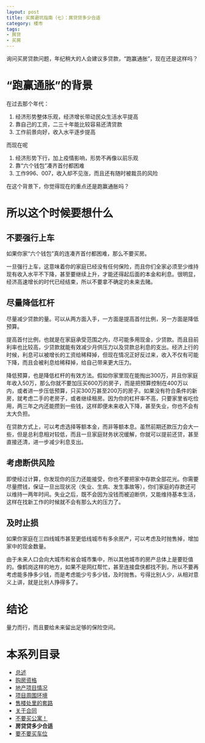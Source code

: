 ```yaml
---
layout: post
title: 买房避坑指南（七）：房贷贷多少合适
category: 楼市
tags:
- 房贷
- 买房
---
```

询问买房贷款问题，年纪稍大的人会建议多贷款，“跑赢通胀”，现在还是这样吗？

<!-- more -->

# “跑赢通胀”的背景

在过去那个年代：

1. 经济形势整体乐观，经济增长带动民众生活水平提高
2. 靠自己的工资，二三十年能比较容易还清贷款
3. 工作前景向好，收入水平逐步提高

而现在呢

1. 经济形势下行，加上疫情影响，形势不再像以前乐观
2. 靠“六个钱包”凑齐首付都困难
3. 工作996、007，收入却不见涨，而且还有随时被裁员的风险

在这个背景下，你觉得现在的重点还是跑赢通胀吗？

# 所以这个时候要想什么

## 不要强行上车

如果你家“六个钱包”真的连凑齐首付都困难，那么不要买房。

一旦强行上车，这意味着你的家庭已经没有任何保险，而且你们全家必须至少维持现有收入水平不下降，甚至要继续上升，才能还得起后面的本金和利息。很明显，经济高速增长的时代已经结束，所以不要拿不确定的未来去赌。

## 尽量降低杠杆

尽量减少贷款的量。可以从两方面入手，一方面是提高首付比例，另一方面是降低预算。

提高首付比例，也就是在家庭承受范围之内，尽可能多用现金，少贷款。而且目前利率也比较高，少贷款就能有效减少月供压力以及贷款总利息的支出。经济上行的时候，利息可以被增长的工资给稀释掉，但现在情况正好反过来，收入不仅有可能下降，而且会被利息给稀释掉，给自己带来更大压力。

降低预算，也是降低杠杆的有效方法。假如你家里现在能掏出300万，并且你家庭年收入50万，那么你就不要加压买600万的房子，而是把预算控制在400万以内，或者进一步压低预算，只买300万甚至200万的房子。如果没有符合条件的新房，就考虑二手的老房子，或者继续租房。因为你的杠杆率不高，只要家里省吃俭用，两三年之内还能攒到一些钱，这样即便未来收入下降，甚至失业，你也不会有太大负担。

在贷款方式上，可以考虑选择等额本金，而非等额本息。虽然前期还款压力会大一些，但是总利息相对较低，而且一旦家庭财务状况缓解，你就可以提前还贷，甚至直接还清，进一步减少利息支出。

## 考虑断供风险

即使经过计算，你发现你的压力还能接受，你也不要把家中存款全部花光。你需要尽量攒钱，保证一旦出现状况（失业、生病、发生事故等），你们家庭的存款还可以维持一两年时间。失业之后，既不会因为没钱而被迫断供，又能维持基本生活，这样在找新工作的时候就不会有那么大的压力了。

## 及时止损

如果你家庭在三四线城市甚至更低线城市有多余房产，可以考虑及时抛售掉，增加家中的现金数量。

由于未来人口会向大城市和省会城市集中，所以其他城市的房产总体上是要贬值的。像鹤岗这样的地方，如果不是网红帮忙，甚至连接盘侠都找不到，所以不要再考虑能多挣多少钱，而是考虑能少亏多少钱，及时抛售。亏得比别人少，从相对意义上讲，就是比别人挣得多了。

# 结论

量力而行，而且要给未来留出足够的保险空间。

# 本系列目录

* [总述](/2020/11/22/buy-house-0/)
* [购房资格](/2020/11/29/buy-house-1/)
* [地产项目情况](/2020/12/05/buy-house-2/)
* [项目周围环境](/2020/12/12/buy-house-3/)
* [售楼处里的套路](/2020/12/19/buy-house-4/)
* [关于合同](/2020/12/26/buy-house-5)
* [不要买公寓！](/2020/12/28/buy-house-6/)
* **房贷贷多少合适**
* [要不要买车位](/2021/08/15/buy-house-8/)
